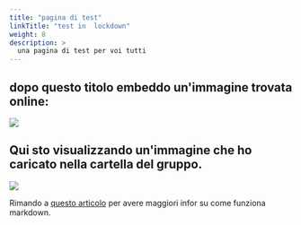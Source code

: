 ```yaml
---
title: "pagina di test"
linkTitle: "test in  lockdown"
weight: 8
description: >
  una pagina di test per voi tutti
---
```


## dopo questo titolo embeddo un'immagine trovata online:

![](https://raw.githubusercontent.com/vongomben/docsy/master/userguide/content/it/docs/Gruppo-Template/riders.jpg)

## Qui sto visualizzando un'immagine che ho caricato nella cartella del gruppo.  

![](../riders.jpg)

Rimando a [questo articolo](https://www.markdownguide.org/basic-syntax/) per avere maggiori infor su come funziona markdown.
